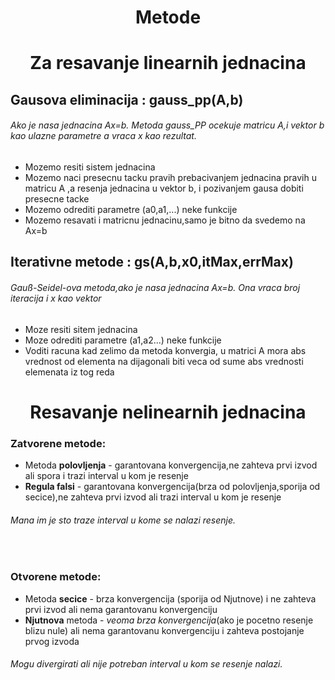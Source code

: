 <h1 align = "center"> Metode </h1>

<p>

<h1 align="center"> Za resavanje linearnih jednacina </h1>

## Gausova eliminacija : gauss_pp(A,b)
###### Ako je nasa jednacina Ax=b. Metoda gauss_PP ocekuje matricu A,i vektor b kao ulazne parametre  a vraca x kao rezultat.
 - Mozemo resiti sistem jednacina
 - Mozemo naci presecnu tacku pravih prebacivanjem jednacina pravih u matricu A ,a resenja jednacina u vektor b, i pozivanjem gausa dobiti presecne tacke
 - Mozemo odrediti parametre (a0,a1,...) neke funkcije 
 - Mozemo resavati i matricnu jednacinu,samo je bitno da svedemo na Ax=b
 
## Iterativne metode : gs(A,b,x0,itMax,errMax) 
###### Gauß-Seidel-ova metoda,ako je nasa jednacina Ax=b. Ona vraca broj iteracija i x kao vektor
 - Moze resiti sitem jednacina
 - Moze odrediti parametre (a1,a2...) neke funkcije
 - Voditi racuna kad zelimo da metoda konvergia, u matrici A mora abs vrednost od elementa na dijagonali biti veca od sume abs vrednosti elemenata iz tog reda 
 
<h1 align="center"> Resavanje nelinearnih jednacina </h1>

### Zatvorene metode:
 - Metoda **polovljenja** - garantovana konvergencija,ne zahteva prvi izvod ali spora i trazi interval u kom je resenje
 - **Regula falsi** - garantovana konvergencija(brza od polovljenja,sporija od secice),ne zahteva prvi izvod ali trazi interval u kom je resenje
 
###### Mana im je sto traze interval u kome se nalazi resenje.
 <br>
 
### Otvorene metode:

 - Metoda **secice**  - brza konvergencija (sporija od Njutnove) i ne zahteva prvi izvod ali nema garantovanu konvergenciju
 - **Njutnova** metoda - *veoma brza konvergencija*(ako je pocetno resenje blizu nule) ali nema garantovanu konvergenciju i zahteva postojanje prvog izvoda

###### Mogu divergirati ali nije potreban interval u kom se resenje nalazi.
</p>
